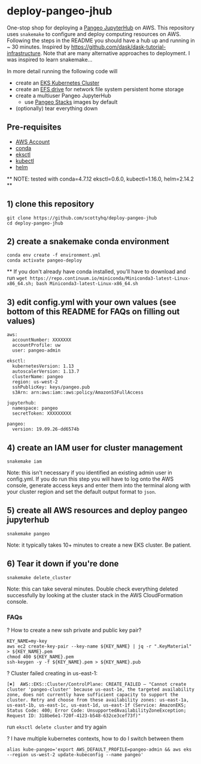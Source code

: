 # deploy-pangeo-jhub
One-stop shop for deploying a [Pangeo JupyterHub](https://pangeo.io/architecture.html) on AWS. This repository uses `snakemake` to configure and deploy computing resources on AWS. Following the steps in the README you should have a hub up and running in ~ 30 minutes. Inspired by https://github.com/dask/dask-tutorial-infrastructure. Note that are many alternative approaches to deployment. I was inspired to learn snakemake...

In more detail running the following code will
  - create an [EKS Kubernetes Cluster](https://aws.amazon.com/eks/)
  - create an [EFS drive](https://aws.amazon.com/efs/) for network file system persistent home storage
  - create a multiuser Pangeo JupyterHub
      - use [Pangeo Stacks](https://github.com/pangeo-data/pangeo-stacks) images by default
  - (optionally) tear everything down

## Pre-requisites
  * [AWS Account](https://aws.amazon.com/premiumsupport/knowledge-center/create-and-activate-aws-account/)
  * [conda](https://docs.conda.io/en/latest/miniconda.html)
  * [eksctl](https://github.com/weaveworks/eksctl)
  * [kubectl](https://kubernetes.io/docs/tasks/tools/install-kubectl/)
  * [helm](https://github.com/helm/helm/blob/master/docs/install.md)

** NOTE: tested with conda=4.7.12 eksctl=0.6.0, kubectl=1.16.0, helm=2.14.2 **

## 1) clone this repository
```
git clone https://github.com/scottyhq/deploy-pangeo-jhub
cd deploy-pangeo-jhub
```

## 2) create a snakemake conda environment
```
conda env create -f environment.yml
conda activate pangeo-deploy
```
** If you don't already have conda installed, you'll have to download and run `wget https://repo.continuum.io/miniconda/Miniconda3-latest-Linux-x86_64.sh; bash Miniconda3-latest-Linux-x86_64.sh`


## 3) edit config.yml with your own values (see bottom of this README for FAQs on filling out values)
```
aws:
  accountNumber: XXXXXXX
  accountProfile: uw
  user: pangeo-admin

eksctl:
  kubernetesVersion: 1.13
  autoscalerVersion: 1.13.7
  clusterName: pangeo
  region: us-west-2
  sshPublicKey: keys/pangeo.pub
  s3Arn: arn:aws:iam::aws:policy/AmazonS3FullAccess

jupyterhub:
  namespace: pangeo
  secretToken: XXXXXXXXX

pangeo:
  version: 19.09.26-dd6574b
```

## 4) create an IAM user for cluster management
```
snakemake iam
```
Note: this isn't necessary if you identified an existing admin user in config.yml.
If you do run this step you will have to log onto the AWS console, generate
access keys and enter them into the terminal along with your cluster region
and set the default output format to `json`.

## 5) create all AWS resources and deploy pangeo jupyterhub
```
snakemake pangeo
```
Note: it typically takes 10+ minutes to create a new EKS cluster. Be patient.

## 6) Tear it down if you're done
```
snakemake delete_cluster
```
Note: this can take several minutes. Double check everything deleted successfully
by looking at the cluster stack in the AWS CloudFormation console.


### FAQs

? How to create a new ssh private and public key pair?
```
KEY_NAME=my-key
aws ec2 create-key-pair --key-name ${KEY_NAME} | jq -r ".KeyMaterial" > ${KEY_NAME}.pem
chmod 400 ${KEY_NAME}.pem
ssh-keygen -y -f ${KEY_NAME}.pem > ${KEY_NAME}.pub
```

? Cluster failed creating in us-east-1:
```
[✖]  AWS::EKS::Cluster/ControlPlane: CREATE_FAILED – "Cannot create cluster 'pangeo-cluster' because us-east-1e, the targeted availability zone, does not currently have sufficient capacity to support the cluster. Retry and choose from these availability zones: us-east-1a, us-east-1b, us-east-1c, us-east-1d, us-east-1f (Service: AmazonEKS; Status Code: 400; Error Code: UnsupportedAvailabilityZoneException; Request ID: 318be6e1-720f-4123-b548-632ce3cef73f)"
```
run `eksctl delete cluster` and try again

? I have multiple kubernetes contexts, how to do I switch between them
```
alias kube-pangeo='export AWS_DEFAULT_PROFILE=pangeo-admin && aws eks --region us-west-2 update-kubeconfig --name pangeo'
```
